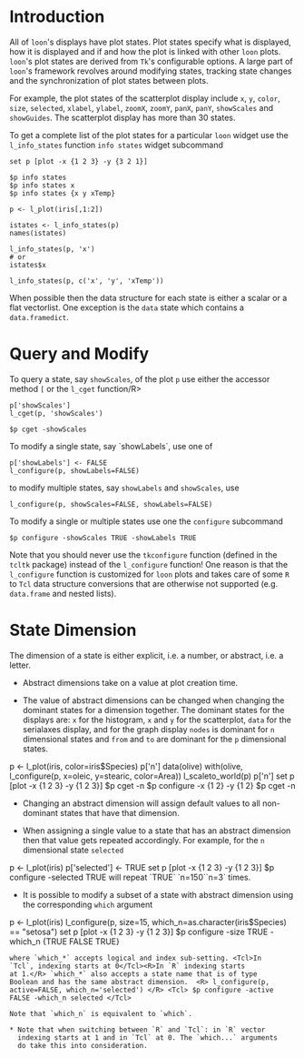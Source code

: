 <script>
window.onload = function() {
    document.getElementById("learn_states").className += " selected";
    setLearnUrl("states");
}
</script>


# Introduction

All of `loon`'s displays have plot states. Plot states specify what is
displayed, how it is displayed and if and how the plot is linked with
other `loon` plots. `loon`'s plot states are derived from `Tk`'s
configurable options.  A large part of `loon`'s framework revolves
around modifying states, tracking state changes and the
synchronization of plot states between plots.

For example, the plot states of the scatterplot display include `x`,
`y`, `color`, `size`, `selected`, `xlabel`, `ylabel`, `zoomX`,
`zoomY`, `panX`, `panY`, `showScales` and `showGuides`. The
scatterplot display has more than 30 states.


To get a complete list of the plot states for a particular `loon`
widget use the <R>`l_info_states` function</R> <Tcl>`info states`
widget subcommand</Tcl>

<Tcl>

~~~
set p [plot -x {1 2 3} -y {3 2 1}]

$p info states
$p info states x
$p info states {x y xTemp}
~~~

</Tcl>

<R>

~~~
p <- l_plot(iris[,1:2])

istates <- l_info_states(p)
names(istates)

l_info_states(p, 'x')
# or
istates$x

l_info_states(p, c('x', 'y', 'xTemp'))
~~~

</R>

When possible then the data structure for each state is either a
scalar or a flat <R>vector</R><Tcl>list</Tcl>. One exception is the
`data` state which contains a <R>`data.frame`</R><Tcl>`dict`</Tcl>.

# Query and Modify

To query a state, say `showScales`, of the plot `p` use <R> either the
accessor method `[` or the `l_cget` function/R>

~~~	
p['showScales']
l_cget(p, 'showScales')
~~~
</R>

<Tcl>

~~~
$p cget -showScales
~~~

</Tcl>

<R>
To modify a single state, say `showLabels`, use one of

~~~
p['showLabels'] <- FALSE
l_configure(p, showLabels=FALSE)
~~~

to modify multiple states, say `showLabels` and `showScales`,  use

~~~
l_configure(p, showScales=FALSE, showLabels=FALSE)
~~~
</R>

<Tcl>

To modify a single or multiple states use one the `configure` subcommand

~~~
$p configure -showScales TRUE -showLabels TRUE
~~~

</Tcl>


<R>

Note that you should never use the `tkconfigure` function (defined in
the `tcltk` package) instead of the `l_configure` function! One reason
is that the `l_configure` function is customized for `loon` plots and
takes care of some `R` to `Tcl` data structure conversions that are
otherwise not supported (e.g. `data.frame` and nested lists).

</R>



# State Dimension

The dimension of a state is either explicit, i.e. a number, or
abstract, i.e. a letter.

  * Abstract dimensions take on a value at plot creation time.

  * The value of abstract dimensions can be changed when changing the
  dominant states for a dimension together. The dominant states for
  the displays are: `x` for the histogram, `x` and `y` for the
  scatterplot, `data` for the serialaxes display, and for the graph
  display `nodes` is dominant for `n` dimensional states and `from`
  and `to` are dominant for the `p` dimensional states.

<R>
	      p <- l_plot(iris, color=iris$Species)
		  p['n']
		  data(olive)
		  with(olive, l_configure(p, x=oleic, y=stearic, color=Area))
		  l_scaleto_world(p)
		  p['n']
</R>
<Tcl>
	      set p [plot -x {1 2 3} -y {1 2 3}]
		  $p cget -n
		  $p configure -x {1 2} -y {1 2}
		  $p cget -n
</Tcl>

  * Changing an abstract dimension will assign default values to all
    non-dominant states that have that dimension.
  
  * When assigning a single value to a state that has an abstract
    dimension then that value gets repeated accordingly. For example,
    for the `n` dimensional state `selected`
	  
<R>
			p <- l_plot(iris)
			p['selected'] <- TRUE
</R>
<Tcl>
			set p [plot -x {1 2 3} -y {1 2 3}]
			$p configure -selected TRUE
</Tcl>
	will repeat `TRUE` <R>`n=150`</R><Tcl>`n=3`</Tcl> times.
	
  * It is possible to modify a subset of a state with abstract
	dimension using the corresponding `which` argument

<R>
			p <- l_plot(iris)
			l_configure(p, size=15, which_n=as.character(iris$Species) == "setosa")
</R>

<Tcl>
			set p [plot -x {1 2 3} -y {1 2 3}]
			$p configure -size TRUE -which_n {TRUE FALSE TRUE}
</Tcl>

	where `which_*` accepts logical and index sub-setting. <Tcl>In
	`Tcl`, indexing starts at 0</Tcl><R>In `R` indexing starts
	at 1.</R> `which_*` also accepts a state name that is of type
	Boolean and has the same abstract dimension.  <R> l_configure(p,
	active=FALSE, which_n='selected') </R> <Tcl> $p configure -active
	FALSE -which_n selected </Tcl>

	Note that `which_n` is equivalent to `which`.

	* Note that when switching between `R` and `Tcl`: in `R` vector
      indexing starts at 1 and in `Tcl` at 0. The `which...` arguments
      do take this into consideration.
